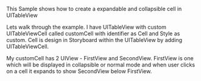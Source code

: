 This Sample shows how to create a expandable and collapsible cell in UITableView

Lets walk through the example.
I have UITableView with custom UITableViewCell called customCell with identifier as Cell and Style as custom. Cell is design in Storyboard within the UITableView by adding UITableViewCell.

My customCell has 2 UIView - FirstView and SecondView. FirstView is one which will be displayed in collapsible or normal mode and when user clicks on a cell it expands to show SecondView below FirstView.

